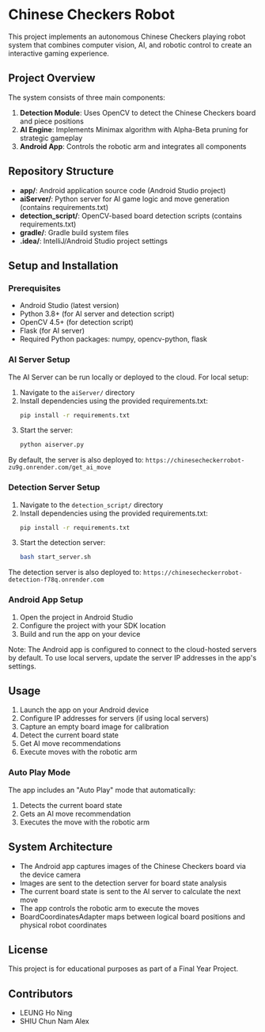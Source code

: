 # Chinese Checkers Robot

This project implements an autonomous Chinese Checkers playing robot system that combines computer vision, AI, and robotic control to create an interactive gaming experience.

## Project Overview

The system consists of three main components:

1. **Detection Module**: Uses OpenCV to detect the Chinese Checkers board and piece positions
2. **AI Engine**: Implements Minimax algorithm with Alpha-Beta pruning for strategic gameplay
3. **Android App**: Controls the robotic arm and integrates all components

## Repository Structure

- **app/**: Android application source code (Android Studio project)
- **aiServer/**: Python server for AI game logic and move generation (contains requirements.txt)
- **detection_script/**: OpenCV-based board detection scripts (contains requirements.txt)
- **gradle/**: Gradle build system files
- **.idea/**: IntelliJ/Android Studio project settings

## Setup and Installation

### Prerequisites

- Android Studio (latest version)
- Python 3.8+ (for AI server and detection script)
- OpenCV 4.5+ (for detection script)
- Flask (for AI server)
- Required Python packages: numpy, opencv-python, flask

### AI Server Setup

The AI Server can be run locally or deployed to the cloud. For local setup:

1. Navigate to the `aiServer/` directory
2. Install dependencies using the provided requirements.txt:
   ```bash
   pip install -r requirements.txt
   ```
3. Start the server:
   ```bash
   python aiserver.py
   ```

By default, the server is also deployed to: `https://chinesecheckerrobot-zu9g.onrender.com/get_ai_move`

### Detection Server Setup

1. Navigate to the `detection_script/` directory
2. Install dependencies using the provided requirements.txt:
   ```bash
   pip install -r requirements.txt
   ```
3. Start the detection server:
   ```bash
   bash start_server.sh
   ```

The detection server is also deployed to: `https://chinesecheckerrobot-detection-f78q.onrender.com`

### Android App Setup

1. Open the project in Android Studio
2. Configure the project with your SDK location
3. Build and run the app on your device

Note: The Android app is configured to connect to the cloud-hosted servers by default. To use local servers, update the server IP addresses in the app's settings.

## Usage

1. Launch the app on your Android device
2. Configure IP addresses for servers (if using local servers)
3. Capture an empty board image for calibration
4. Detect the current board state
5. Get AI move recommendations
6. Execute moves with the robotic arm

### Auto Play Mode

The app includes an "Auto Play" mode that automatically:
1. Detects the current board state
2. Gets an AI move recommendation
3. Executes the move with the robotic arm

## System Architecture

- The Android app captures images of the Chinese Checkers board via the device camera
- Images are sent to the detection server for board state analysis
- The current board state is sent to the AI server to calculate the next move
- The app controls the robotic arm to execute the moves
- BoardCoordinatesAdapter maps between logical board positions and physical robot coordinates

## License

This project is for educational purposes as part of a Final Year Project.

## Contributors

- LEUNG Ho Ning
- SHIU Chun Nam Alex
